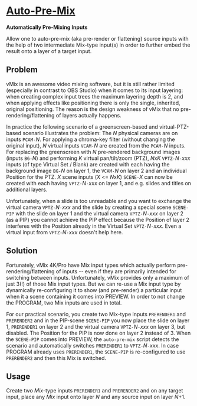 
[Auto-Pre-Mix](auto-pre-mix.vb)
===============================

**Automatically Pre-Mixing Inputs**

Allow one to auto-pre-mix (aka pre-render or flattening) source
inputs with the help of two intermediate Mix-type input(s) in order to
further embed the result onto a layer of a target input.

Problem
-------

vMix is an awesome video mixing software, but it is still rather limited
(especially in contrast to OBS Studio) when it comes to its input
layering: when creating complex input trees the maximum layering depth
is 2, and when applying effects like positioning there is only the
single, inherited, original positioning. The reason is the design
weakness of vMix that no pre-rendering/flattening of layers actually
happens.

In practice the following scenario of a greenscreen-based and
virtual-PTZ-based scenario illustrates the problem: The *N* physical
cameras are on inputs `PCAM-`*N*. For applying a chroma-key filter
(without changing the original input), *N* virtual inputs `VCAM-`*N*
are created from the `PCAM-`*N* inputs. For replacing the greenscreen
with *N* pre-rendered background images (inputs `BG-`*N*) and performing
*K* virtual pan/tilt/zoom (PTZ), *N*x*K* `VPTZ-`*N*`-`*xxx* inputs (of
type Virtual Set / Blank) are created with each having the background
image `BG-`*N* on layer 1, the `VCAM-`*N* on layer 2 and an individual
Position for the PTZ. *X* scene inputs (*X* &lt;= *N*x*K*) `SCENE-`*X*
can now be created with each having `VPTZ-`*N*`-`*xxx* on layer 1,
and e.g. slides and titles on additional layers.

Unfortunately, when a slide is too unreadable and you want to exchange
the virtual camera `VPTZ-`*N*`-`*xxx* and the slide by creating
a special scene `SCENE-PIP` with the slide on layer 1 and the virtual camera
`VPTZ-`*N*`-`*xxx* on layer 2 (as a PIP) you cannot achieve the PIP
effect because the Position of layer 2 interferes with the Position
already in the Virtual Set `VPTZ-`*N*`-`*xxx*. Even a virtual input from
`VPTZ-`*N*`-`*xxx* doesn't help here.

Solution
--------

Fortunately, vMix 4K/Pro have Mix input types which actually perform
pre-rendering/flattening of inputs -- even if they are primarily
intended for switching between inputs. Unfortunately, vMix provides only
a maximum of just 3(!) of those Mix input types. But we can re-use a Mix
input type by dynamically re-configuring it to show (and pre-render) a
particular input when it a scene containing it comes into PREVIEW. In
order to not change the PROGRAM, two Mix inputs are used in total.

For our practical scenario, you create two Mix-type inputs `PRERENDER1`
and `PRERENDER2` and in the PIP-scene `SCENE-PIP` you now place the
slide on layer 1, `PRERENDER1` on layer 2 and the virtual camera
`VPTZ-`*N*`-`*xxx* on layer 3, but disabled. The Position for the
PIP is now done on layer 2 instead of 3. When the `SCENE-PIP` comes
into PREVIEW, the `auto-pre-mix` script detects the scenario and
automatically switches `PRERENDER1` to `VPTZ-`*N*`-`*xxx*. In case
PROGRAM already uses `PRERENDER1`, the `SCENE-PIP` is re-configured to
use `PRERENDER2` and then this Mix is switched.

Usage
-----

Create two *Mix*-type inputs `PRERENDER1` and `PRERENDER2` and on any
target input, place any *Mix* input onto layer *N* and any source input
on layer *N*+1.

